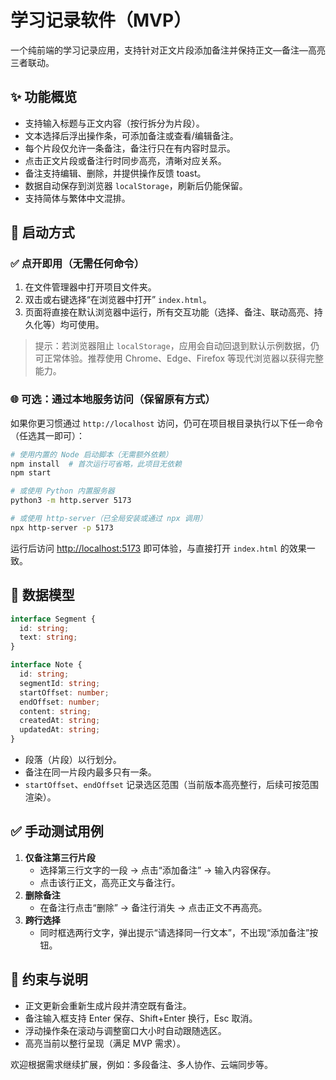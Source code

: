 # 学习记录软件（MVP）

一个纯前端的学习记录应用，支持针对正文片段添加备注并保持正文—备注—高亮三者联动。

## ✨ 功能概览

- 支持输入标题与正文内容（按行拆分为片段）。
- 文本选择后浮出操作条，可添加备注或查看/编辑备注。
- 每个片段仅允许一条备注，备注行只在有内容时显示。
- 点击正文片段或备注行时同步高亮，清晰对应关系。
- 备注支持编辑、删除，并提供操作反馈 toast。
- 数据自动保存到浏览器 `localStorage`，刷新后仍能保留。
- 支持简体与繁体中文混排。

## 🚀 启动方式

### ✅ 点开即用（无需任何命令）

1. 在文件管理器中打开项目文件夹。
2. 双击或右键选择“在浏览器中打开” `index.html`。
3. 页面将直接在默认浏览器中运行，所有交互功能（选择、备注、联动高亮、持久化等）均可使用。

> 提示：若浏览器阻止 `localStorage`，应用会自动回退到默认示例数据，仍可正常体验。推荐使用 Chrome、Edge、Firefox 等现代浏览器以获得完整能力。

### 🌐 可选：通过本地服务访问（保留原有方式）

如果你更习惯通过 `http://localhost` 访问，仍可在项目根目录执行以下任一命令（任选其一即可）：

```bash
# 使用内置的 Node 启动脚本（无需额外依赖）
npm install  # 首次运行可省略，此项目无依赖
npm start

# 或使用 Python 内置服务器
python3 -m http.server 5173

# 或使用 http-server（已全局安装或通过 npx 调用）
npx http-server -p 5173
```

运行后访问 <http://localhost:5173> 即可体验，与直接打开 `index.html` 的效果一致。

## 🧱 数据模型

```ts
interface Segment {
  id: string;
  text: string;
}

interface Note {
  id: string;
  segmentId: string;
  startOffset: number;
  endOffset: number;
  content: string;
  createdAt: string;
  updatedAt: string;
}
```

- 段落（片段）以行划分。
- 备注在同一片段内最多只有一条。
- `startOffset`、`endOffset` 记录选区范围（当前版本高亮整行，后续可按范围渲染）。

## ✅ 手动测试用例

1. **仅备注第三行片段**
   - 选择第三行文字的一段 → 点击“添加备注” → 输入内容保存。
   - 点击该行正文，高亮正文与备注行。
2. **删除备注**
   - 在备注行点击“删除” → 备注行消失 → 点击正文不再高亮。
3. **跨行选择**
   - 同时框选两行文字，弹出提示“请选择同一行文本”，不出现“添加备注”按钮。

## 📌 约束与说明

- 正文更新会重新生成片段并清空既有备注。
- 备注输入框支持 Enter 保存、Shift+Enter 换行，Esc 取消。
- 浮动操作条在滚动与调整窗口大小时自动跟随选区。
- 高亮当前以整行呈现（满足 MVP 需求）。

欢迎根据需求继续扩展，例如：多段备注、多人协作、云端同步等。
